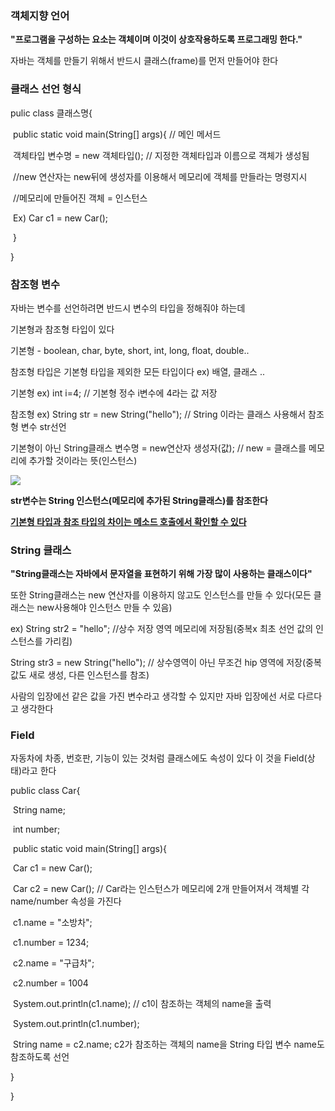 ###  객체지향 언어

**"프로그램을 구성하는 요소는 객체이며 이것이 상호작용하도록 프로그래밍 한다."**

자바는 객체를 만들기 위해서 반드시 클래스(frame)를 먼저 만들어야 한다



###  클래스 선언 형식

pulic class 클래스명{

​		public static void main(String[] args){ // 메인 메서드

​			객체타입 변수명 = new  객체타입(); // 지정한 객체타입과 이름으로 객체가 생성됨

​													//new 연산자는 new뒤에 생성자를 이용해서 메모리에 객체를 만들라는 명령지시

​													//메모리에 만들어진 객체 = 인스턴스

​		Ex) Car c1 = new Car();

​		}

}										

###  참조형 변수



자바는 변수를 선언하려면 반드시 변수의 타입을 정해줘야 하는데

기본형과 참조형 타입이 있다

기본형 - boolean, char, byte, short, int, long, float, double..

참조형 타입은 기본형 타입을 제외한 모든 타입이다 ex) 배열, 클래스 ..

기본형 ex) int i=4;  // 기본형 정수 i변수에 4라는 값 저장

참조형 ex) String str = new String("hello"); // String 이라는 클래스 사용해서 참조형 변수 str선언

기본형이 아닌 String클래스 변수명 =  new연산자 생성자(값); // new = 클래스를 메모리에 추가할 것이라는 뜻(인스턴스)

![](C:\Users\CJH\Downloads\참조형.jpg)

**str변수는 String 인스턴스(메모리에 추가된 String클래스)를 참조한다**

<u>**기본형 타입과 참조 타입의 차이는 메소드 호출에서 확인할 수 있다**</u>



###  String 클래스

**"String클래스는 자바에서 문자열을 표현하기 위해 가장 많이 사용하는 클래스이다"**

또한 String클래스는 new 연산자를 이용하지 않고도 인스턴스를 만들 수 있다(모든 클래스는 new사용해야 인스턴스 만들 수 있음)

ex) String str2 = "hello"; //상수 저장 영역 메모리에 저장됨(중복x 최초 선언 값의 인스턴스를 가리킴)

String str3 = new String("hello"); // 상수영역이 아닌 무조건 hip 영역에 저장(중복값도 새로 생성, 다른 인스턴스를 참조)

사람의 입장에선 같은 값을 가진 변수라고 생각할 수 있지만 자바 입장에선 서로 다르다고 생각한다



###  Field

자동차에 차종, 번호판, 기능이 있는 것처럼 클래스에도 속성이 있다 이 것을 Field(상태)라고 한다

public class Car{

​	String name;

​	int number;

​	public static void main(String[] args){

​	Car c1 = new Car();

​	Car c2 = new Car(); // Car라는 인스턴스가 메모리에 2개 만들어져서 객체별 각 name/number 속성을 가진다



​	c1.name = "소방차";

​	c1.number = 1234;

​	c2.name = "구급차";

​	c2.number = 1004



​	System.out.println(c1.name); // c1이 참조하는 객체의 name을 출력

​	System.out.println(c1.number);



​	String name = c2.name; c2가 참조하는 객체의 name을 String 타입 변수 name도 참조하도록 선언

}

}









